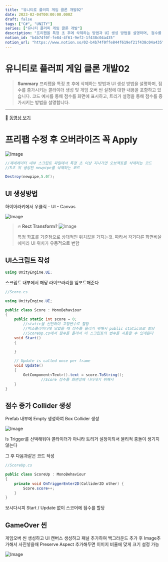```yaml
---
title: "유니티로 플러피 게임 클론 개발02"
date: 2023-02-04T00:00:00.000Z
draft: false
tags: ["C#", "UNITY"]
series: ["유니티 플러피 게임 클론 개발"]
description: "프리팹을 특정 초 후에 삭제하는 방법과 UI 생성 방법을 설명하며, 점수를 증가시키는 콜라이더 생성 및 게임 오버 씬 설정에 대한 내용을 포함하고 있습니다. 코드 예시를 통해 점수를 화면에 표시하고, 트리거 설정을 통해 점수를 증가시키는 방법을 설명합니다."
notion_id: "b4b74f0f-fe84-4f61-9ef2-1f438c04a435"
notion_url: "https://www.notion.so/02-b4b74f0ffe844f619ef21f438c04a435"
---
```


# 유니티로 플러피 게임 클론 개발02

> **Summary**
> 프리팹을 특정 초 후에 삭제하는 방법과 UI 생성 방법을 설명하며, 점수를 증가시키는 콜라이더 생성 및 게임 오버 씬 설정에 대한 내용을 포함하고 있습니다. 코드 예시를 통해 점수를 화면에 표시하고, 트리거 설정을 통해 점수를 증가시키는 방법을 설명합니다.

---

🎥 [동영상 보기](https://www.youtube.com/watch?v=EqoU1PodQQ4&t=460s)

# 프리팹 수정 후 오버라이즈 꼭 Apply

![Image](https://prod-files-secure.s3.us-west-2.amazonaws.com/09ccd4d5-876c-4bba-bbdf-cc77a0a11257/4c19d9ad-fd43-480a-9efc-7661f1800dfd/Untitled.png?X-Amz-Algorithm=AWS4-HMAC-SHA256&X-Amz-Content-Sha256=UNSIGNED-PAYLOAD&X-Amz-Credential=ASIAZI2LB4663RAIZZYT%2F20250724%2Fus-west-2%2Fs3%2Faws4_request&X-Amz-Date=20250724T120314Z&X-Amz-Expires=3600&X-Amz-Security-Token=IQoJb3JpZ2luX2VjEAQaCXVzLXdlc3QtMiJIMEYCIQCHM3TnrsBtxQaOAkEi8zBKCvr9Rq%2FtTdrjVXdtRZ0AcAIhAP8ah8hm0gNVxF5QKdA2GhyhilsheeOlDYhWvSWorTqBKv8DCC0QABoMNjM3NDIzMTgzODA1IgzDQsUEkkA4dahSwfAq3ANiVmCn4DiZrIhOZYH2vpHJPBj%2Bdzz2hXbmGd1%2BJBLk2gyz97%2B48SDsgNK3Vogfn3MHwzxCwhX3V8AZ8RCPk1HE92RDLZODEVjdXikFatXQ6tYPQB2IUrn2XD7ZBFMEY5DLtBuC7b6sCUbK2jpXsz1S2iAhj7ifJyg9SiQrU7iqXY2JK9EQFWufA6gLn%2FpsBXcxkT0Q9kfcdZei9XfzlyTgEHAx%2B8aAVSAnzlfea%2FUoSnBd9S8j5fphvGkQls8c8qTuFSYmjDh8WgB6adlmGEnqlj9cKM4FUsjDgVR5rqMFux8CcCBvlXg7lXNSOVTlqGV%2B0kGZ3%2Bmelz%2BvvruH66rb25aNvZcwG8S%2BOA1AbV6wgoSWK8ddL7aBWRZuJ%2Bib1k0yL7Axp2mX8KLyP5isswv3w4fwuz04mgr%2FrU28BgfwSaE%2FSw5yTjMMwoYjtW2JTmTHz%2FoZzuEmccuh980%2BoOr2h24Ag0z96Pao5jd8wbv7Wr229iiVq7uzsaWNxbRqgE9LwYVh%2BnL0DMNEjD4GSXZNj4mWU%2BLb63H87l%2BLjTPNcTP708wVI0%2F183nQlUbm6gua3w4Kqi2sdUZehNatDUS6k%2BTBLfILcDB2O67pOzPi90za%2B3YVkd9nBPnSRjDOv4jEBjqkAYyUM6BI%2FG4BxKGejpnewDF9EilZqCHD%2BVl0TuD48R3kSCy3VaGWJ7OT8S9I0m61Pe%2FapTCzV6dYma2Yq6x%2Fm3plBL3l4G7hMXQVHPIWEirQsDNnxXxCwziSstMvoc5YLax8r4NQo8InHW7T82nFqrJr17CLeKPG4ORY8fggFTweD%2BwU2XGUKd99NkOvpcOOFclBr3YGyyvKrHNIYflDwzr2rwQV&X-Amz-Signature=570e01fafb9456519b57a0e31d3e2a7d0a026376e0e86f7f188b21bebeda909d&X-Amz-SignedHeaders=host&x-amz-checksum-mode=ENABLED&x-id=GetObject)

```c#
//제네레이터 내부 스크립트 파일에서 특정 초 이상 지나가면 오브젝트를 삭제하는 코드
//5초 뒤 생성된 newpipe를 삭제하는 코드

Destroy(newpipe,5.0f);
```

## UI 생성방법

하이어라키에서 우클릭 - UI - Canvas

![Image](https://prod-files-secure.s3.us-west-2.amazonaws.com/09ccd4d5-876c-4bba-bbdf-cc77a0a11257/4b878d2e-a01a-4fd4-b4a0-3a0c78b446c6/Untitled.png?X-Amz-Algorithm=AWS4-HMAC-SHA256&X-Amz-Content-Sha256=UNSIGNED-PAYLOAD&X-Amz-Credential=ASIAZI2LB4663RAIZZYT%2F20250724%2Fus-west-2%2Fs3%2Faws4_request&X-Amz-Date=20250724T120314Z&X-Amz-Expires=3600&X-Amz-Security-Token=IQoJb3JpZ2luX2VjEAQaCXVzLXdlc3QtMiJIMEYCIQCHM3TnrsBtxQaOAkEi8zBKCvr9Rq%2FtTdrjVXdtRZ0AcAIhAP8ah8hm0gNVxF5QKdA2GhyhilsheeOlDYhWvSWorTqBKv8DCC0QABoMNjM3NDIzMTgzODA1IgzDQsUEkkA4dahSwfAq3ANiVmCn4DiZrIhOZYH2vpHJPBj%2Bdzz2hXbmGd1%2BJBLk2gyz97%2B48SDsgNK3Vogfn3MHwzxCwhX3V8AZ8RCPk1HE92RDLZODEVjdXikFatXQ6tYPQB2IUrn2XD7ZBFMEY5DLtBuC7b6sCUbK2jpXsz1S2iAhj7ifJyg9SiQrU7iqXY2JK9EQFWufA6gLn%2FpsBXcxkT0Q9kfcdZei9XfzlyTgEHAx%2B8aAVSAnzlfea%2FUoSnBd9S8j5fphvGkQls8c8qTuFSYmjDh8WgB6adlmGEnqlj9cKM4FUsjDgVR5rqMFux8CcCBvlXg7lXNSOVTlqGV%2B0kGZ3%2Bmelz%2BvvruH66rb25aNvZcwG8S%2BOA1AbV6wgoSWK8ddL7aBWRZuJ%2Bib1k0yL7Axp2mX8KLyP5isswv3w4fwuz04mgr%2FrU28BgfwSaE%2FSw5yTjMMwoYjtW2JTmTHz%2FoZzuEmccuh980%2BoOr2h24Ag0z96Pao5jd8wbv7Wr229iiVq7uzsaWNxbRqgE9LwYVh%2BnL0DMNEjD4GSXZNj4mWU%2BLb63H87l%2BLjTPNcTP708wVI0%2F183nQlUbm6gua3w4Kqi2sdUZehNatDUS6k%2BTBLfILcDB2O67pOzPi90za%2B3YVkd9nBPnSRjDOv4jEBjqkAYyUM6BI%2FG4BxKGejpnewDF9EilZqCHD%2BVl0TuD48R3kSCy3VaGWJ7OT8S9I0m61Pe%2FapTCzV6dYma2Yq6x%2Fm3plBL3l4G7hMXQVHPIWEirQsDNnxXxCwziSstMvoc5YLax8r4NQo8InHW7T82nFqrJr17CLeKPG4ORY8fggFTweD%2BwU2XGUKd99NkOvpcOOFclBr3YGyyvKrHNIYflDwzr2rwQV&X-Amz-Signature=ee02007db24a3131e960041f7e563b3b849d45f8288d4dc6771d5ee8a62ca1af&X-Amz-SignedHeaders=host&x-amz-checksum-mode=ENABLED&x-id=GetObject)


> 🔥 **Rect Transform?**
> ![Image](https://prod-files-secure.s3.us-west-2.amazonaws.com/09ccd4d5-876c-4bba-bbdf-cc77a0a11257/2f1c9bdf-b650-4c85-aa76-cb03a6c25099/Untitled.png?X-Amz-Algorithm=AWS4-HMAC-SHA256&X-Amz-Content-Sha256=UNSIGNED-PAYLOAD&X-Amz-Credential=ASIAZI2LB466TG3QPUGS%2F20250724%2Fus-west-2%2Fs3%2Faws4_request&X-Amz-Date=20250724T120314Z&X-Amz-Expires=3600&X-Amz-Security-Token=IQoJb3JpZ2luX2VjEAQaCXVzLXdlc3QtMiJHMEUCIGZThg0bp3wAkRTDmyXneIdbrMaJPEaT9ovhdNPJpkzXAiEA11P1XFHXB1oTzUxRqurQz7rXu4d1%2Fv2E7zQhAy6nyS8q%2FwMILRAAGgw2Mzc0MjMxODM4MDUiDIlk3%2BVVMZtvg2PRJCrcA0FvV9tmLABVCt0HNl4fYAGNrFA09oOWq9NEMqH3DUxhi1sZewL88hhKiC1AltsfuU2sWL6VFoFNExWnl4fjTlVXxD6L2P9PEu6E%2F3kNzZhrf9Jmg0Ntj2sODhtIQ7zWQ0QGWxPg1iIrwOfZzu5upEHJvTThwf7uPHmyaJ7mPsgMPTHEY7XmoXpJ8TCrcyhwMirPMp6ammcglxwKvz7FT5GiYeREo71uq%2FDViPSUTfTJWgUIbxVkn3KYxa%2Fo8jgsYk55R4vgs79Qk6pg%2Fk8UxgdELSaIa6FKY3pju%2F0pytjiFq8zrIJGXhAqCECJdJqfmnLIJC8jl48sPfx%2BgcVyGZQvL8kOzuOLBAuvyEeUd8WUqXQACwKr%2FkBgzj0Z69ltRrkcrdwtpq0rAxEPCbW6CH2hhq9k7YOfYaXAOEiuZt8XqtSZeSZHyymEzoxu0kImOKE7bpLmVBfDXh6LDmKXuZeO7Ev96UUZd5mhneE23bcj6cKgj8jG3a3wRZH90cOHCCQuKgfRRtkN0%2BZi1M0d2NZs3S1XNbKEv29G0AoLmmgmZQNMGB49vaSAAMqq1KwOrRea7QuFKm70J1RVpy7w%2F49p4m3DYua802YxG3nMjpSkbxfxFDhks8BQrVv1MOi%2FiMQGOqUBv3zP4GrBBn7bsY2pUqMJtBN9tHiPyBobjvrrV2HMxXMfbQmL7hPEB88m0qSy3azHvy3KtmSsPMXCGK729EEsZCwlchgpT%2Bwv%2ByN0LM8UmdFnEby08JvDRJVcJPKTyBVSvcgbMPyrv5pI3nCRMLVib8Cm%2B1nmo5lipYZRi5wgEYvRs%2F76PJ8oWnySKRxuSXjlqXiVp3Efo%2Bg3HMd8MiuAVsLDxEkt&X-Amz-Signature=0d8b7d99f8352747cb647257d015680355232d39a814e24efb1c3a1adc1ab198&X-Amz-SignedHeaders=host&x-amz-checksum-mode=ENABLED&x-id=GetObject)
>
> 특정 좌표를 기준점으로 상대적인 위치값을 가지는것. 따라서 각기다른 화면비율에따라 UI 위치가 유동적으로 변함
>
>


## UI스크립트 작성

```c#
using UnityEngine.UI;
```

스크립트 내부에서 해당 라이브러리를 임포트해준다

```c#
//Score.cs

using UnityEngine.UI;

public class Score : MonoBehaviour
{
    public static int score = 0;
		//static을 선언하여 고정변수로 할당
		//박스콜라이더에 닿았을 때 점수를 올리기 위해서 public static으로 할당
		//ScoreUp.cs에서 점수를 올려서 이 스크립트의 변수를 사용할 수 있게된다
    void Start()
    {
        
    }

    // Update is called once per frame
    void Update()
    {
        GetComponent<Text>().text = score.ToString();
				//Score 점수를 화면상에 나타내기 위해서
    }
}
```

## 점수 증가 Collider 생성

Prefab 내부에 Empty 생성하여 Box Collider 생성

![Image](https://prod-files-secure.s3.us-west-2.amazonaws.com/09ccd4d5-876c-4bba-bbdf-cc77a0a11257/c51fdadf-63fd-4421-82c5-22a0de8c679f/Untitled.png?X-Amz-Algorithm=AWS4-HMAC-SHA256&X-Amz-Content-Sha256=UNSIGNED-PAYLOAD&X-Amz-Credential=ASIAZI2LB4663RAIZZYT%2F20250724%2Fus-west-2%2Fs3%2Faws4_request&X-Amz-Date=20250724T120314Z&X-Amz-Expires=3600&X-Amz-Security-Token=IQoJb3JpZ2luX2VjEAQaCXVzLXdlc3QtMiJIMEYCIQCHM3TnrsBtxQaOAkEi8zBKCvr9Rq%2FtTdrjVXdtRZ0AcAIhAP8ah8hm0gNVxF5QKdA2GhyhilsheeOlDYhWvSWorTqBKv8DCC0QABoMNjM3NDIzMTgzODA1IgzDQsUEkkA4dahSwfAq3ANiVmCn4DiZrIhOZYH2vpHJPBj%2Bdzz2hXbmGd1%2BJBLk2gyz97%2B48SDsgNK3Vogfn3MHwzxCwhX3V8AZ8RCPk1HE92RDLZODEVjdXikFatXQ6tYPQB2IUrn2XD7ZBFMEY5DLtBuC7b6sCUbK2jpXsz1S2iAhj7ifJyg9SiQrU7iqXY2JK9EQFWufA6gLn%2FpsBXcxkT0Q9kfcdZei9XfzlyTgEHAx%2B8aAVSAnzlfea%2FUoSnBd9S8j5fphvGkQls8c8qTuFSYmjDh8WgB6adlmGEnqlj9cKM4FUsjDgVR5rqMFux8CcCBvlXg7lXNSOVTlqGV%2B0kGZ3%2Bmelz%2BvvruH66rb25aNvZcwG8S%2BOA1AbV6wgoSWK8ddL7aBWRZuJ%2Bib1k0yL7Axp2mX8KLyP5isswv3w4fwuz04mgr%2FrU28BgfwSaE%2FSw5yTjMMwoYjtW2JTmTHz%2FoZzuEmccuh980%2BoOr2h24Ag0z96Pao5jd8wbv7Wr229iiVq7uzsaWNxbRqgE9LwYVh%2BnL0DMNEjD4GSXZNj4mWU%2BLb63H87l%2BLjTPNcTP708wVI0%2F183nQlUbm6gua3w4Kqi2sdUZehNatDUS6k%2BTBLfILcDB2O67pOzPi90za%2B3YVkd9nBPnSRjDOv4jEBjqkAYyUM6BI%2FG4BxKGejpnewDF9EilZqCHD%2BVl0TuD48R3kSCy3VaGWJ7OT8S9I0m61Pe%2FapTCzV6dYma2Yq6x%2Fm3plBL3l4G7hMXQVHPIWEirQsDNnxXxCwziSstMvoc5YLax8r4NQo8InHW7T82nFqrJr17CLeKPG4ORY8fggFTweD%2BwU2XGUKd99NkOvpcOOFclBr3YGyyvKrHNIYflDwzr2rwQV&X-Amz-Signature=d22bab103b48db506ecd830efc52e108344e4cbd863e50313ac4ce4dd9b77efe&X-Amz-SignedHeaders=host&x-amz-checksum-mode=ENABLED&x-id=GetObject)

Is Trigger를 선택해둬야 콜라이더가 아니라 트리거 설정이되서 물리적 충돌이 생기지 않는다


그 후 다음과같은 코드 작성

```c#
//ScoreUp.cs

public class ScoreUp : MonoBehaviour
{
    private void OnTriggerEnter2D(Collider2D other) {
        Score.score++;
    }
}
```

보시다시피 Start / Update 없이 스코어에 점수를 할당


## GameOver 씬

게임오버 씬 생성하고 UI 캔버스 생성하고 패널 추가하여 백그라운드 추가 후 Image추가해서 사진넣을때 Preserve Aspect 추가해두면 이미지 비율에 맞게 크기 설정 가능

![Image](https://prod-files-secure.s3.us-west-2.amazonaws.com/09ccd4d5-876c-4bba-bbdf-cc77a0a11257/5e2c51dd-2557-4379-9307-180d986da3f0/Untitled.png?X-Amz-Algorithm=AWS4-HMAC-SHA256&X-Amz-Content-Sha256=UNSIGNED-PAYLOAD&X-Amz-Credential=ASIAZI2LB4663RAIZZYT%2F20250724%2Fus-west-2%2Fs3%2Faws4_request&X-Amz-Date=20250724T120314Z&X-Amz-Expires=3600&X-Amz-Security-Token=IQoJb3JpZ2luX2VjEAQaCXVzLXdlc3QtMiJIMEYCIQCHM3TnrsBtxQaOAkEi8zBKCvr9Rq%2FtTdrjVXdtRZ0AcAIhAP8ah8hm0gNVxF5QKdA2GhyhilsheeOlDYhWvSWorTqBKv8DCC0QABoMNjM3NDIzMTgzODA1IgzDQsUEkkA4dahSwfAq3ANiVmCn4DiZrIhOZYH2vpHJPBj%2Bdzz2hXbmGd1%2BJBLk2gyz97%2B48SDsgNK3Vogfn3MHwzxCwhX3V8AZ8RCPk1HE92RDLZODEVjdXikFatXQ6tYPQB2IUrn2XD7ZBFMEY5DLtBuC7b6sCUbK2jpXsz1S2iAhj7ifJyg9SiQrU7iqXY2JK9EQFWufA6gLn%2FpsBXcxkT0Q9kfcdZei9XfzlyTgEHAx%2B8aAVSAnzlfea%2FUoSnBd9S8j5fphvGkQls8c8qTuFSYmjDh8WgB6adlmGEnqlj9cKM4FUsjDgVR5rqMFux8CcCBvlXg7lXNSOVTlqGV%2B0kGZ3%2Bmelz%2BvvruH66rb25aNvZcwG8S%2BOA1AbV6wgoSWK8ddL7aBWRZuJ%2Bib1k0yL7Axp2mX8KLyP5isswv3w4fwuz04mgr%2FrU28BgfwSaE%2FSw5yTjMMwoYjtW2JTmTHz%2FoZzuEmccuh980%2BoOr2h24Ag0z96Pao5jd8wbv7Wr229iiVq7uzsaWNxbRqgE9LwYVh%2BnL0DMNEjD4GSXZNj4mWU%2BLb63H87l%2BLjTPNcTP708wVI0%2F183nQlUbm6gua3w4Kqi2sdUZehNatDUS6k%2BTBLfILcDB2O67pOzPi90za%2B3YVkd9nBPnSRjDOv4jEBjqkAYyUM6BI%2FG4BxKGejpnewDF9EilZqCHD%2BVl0TuD48R3kSCy3VaGWJ7OT8S9I0m61Pe%2FapTCzV6dYma2Yq6x%2Fm3plBL3l4G7hMXQVHPIWEirQsDNnxXxCwziSstMvoc5YLax8r4NQo8InHW7T82nFqrJr17CLeKPG4ORY8fggFTweD%2BwU2XGUKd99NkOvpcOOFclBr3YGyyvKrHNIYflDwzr2rwQV&X-Amz-Signature=fd0d22e3b54413bec57352993eff57b5a4b680c3272544f73f58ae1dc484bcc7&X-Amz-SignedHeaders=host&x-amz-checksum-mode=ENABLED&x-id=GetObject)

